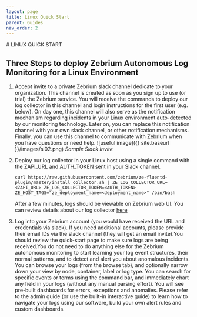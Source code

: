 ```yaml
---
layout: page
title: Linux Quick Start
parent: Guides
nav_order: 2
---
```

<link rel="shortcut icon" type="image/x-icon" href="{{ site.baseurl }}/images/favicon.ico?" >
# LINUX QUICK START

##  Three Steps to deploy Zebrium Autonomous Log Monitoring for a Linux Environment

1. Accept invite to a private Zebrium slack channel dedicate to your organization. This channel is created as soon as you sign up to use (or trial) the Zebrium service. You will receive the commands to deploy our log collector in this channel and login instructions for the first user (e.g. below). On day one, this channel will also serve as the notification mechanism regarding incidents in your Linux environment auto-detected by our monitoring technology. Later on, you can replace this notification channel with your own slack channel, or other notification mechanisms. Finally, you can use this channel to communicate with Zebrium when you have questions or need help.
    ![useful image]({{ site.baseurl }}/images/si02.png)
    *Sample Slack Invite*

2. Deploy our log collector in your Linux host using a single command with the ZAPI_URL and AUTH_TOKEN sent in your Slack channel. 
    ```
    curl https://raw.githubusercontent.com/zebrium/ze-fluentd-plugin/master/install_collector.sh | ZE_LOG_COLLECTOR_URL=<ZAPI_URL> ZE_LOG_COLLECTOR_TOKEN=<AUTH_TOKEN> ZE_HOST_TAGS="ze_deployment_name=<deployment_name>" /bin/bash
    ```
   After a few minutes, logs should be viewable on Zebrium web UI. You can review details about our log collector [here](./linux_collector_details.html)

3. Log into your Zebrium account (you would have received the URL and credentials via slack). If you need additional accounts, please provide their email IDs via the slack channel (they will get an email invite).You should review the quick-start page to make sure logs are being received.You do not need to do anything else for the Zebrium autonomous monitoring to start learning your log event structures, their normal patterns, and to detect and alert you about anomalous incidents. You can browse your logs (from the browse tab), and optionally narrow down your view by node, container, label or log type. You can search for specific events or terms using the command bar, and immediately chart any field in your logs (without any manual parsing effort). You will see pre-built dashboards for errors, exceptions and anomalies. Please refer to the admin guide (or use the built-in interactive guide) to learn how to navigate your logs using our software, build your own alert rules and custom dashboards.

